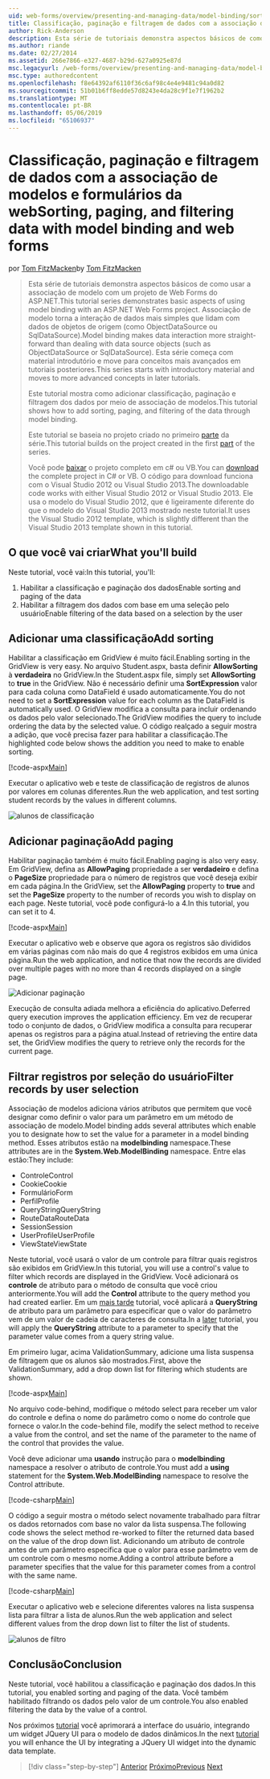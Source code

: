 ```yaml
---
uid: web-forms/overview/presenting-and-managing-data/model-binding/sorting-paging-and-filtering-data
title: Classificação, paginação e filtragem de dados com a associação de modelos e formulários da web | Microsoft Docs
author: Rick-Anderson
description: Esta série de tutoriais demonstra aspectos básicos de como usar a associação de modelo com um projeto de Web Forms do ASP.NET. Associação de modelo torna a interação de dados mais simples-...
ms.author: riande
ms.date: 02/27/2014
ms.assetid: 266e7866-e327-4687-b29d-627a0925e87d
msc.legacyurl: /web-forms/overview/presenting-and-managing-data/model-binding/sorting-paging-and-filtering-data
msc.type: authoredcontent
ms.openlocfilehash: f8e64392af6110f36c6af98c4e4e9481c94a0d82
ms.sourcegitcommit: 51b01b6ff8edde57d8243e4da28c9f1e7f1962b2
ms.translationtype: MT
ms.contentlocale: pt-BR
ms.lasthandoff: 05/06/2019
ms.locfileid: "65106937"
---
```

# <a name="sorting-paging-and-filtering-data-with-model-binding-and-web-forms"></a><span data-ttu-id="279c0-104">Classificação, paginação e filtragem de dados com a associação de modelos e formulários da web</span><span class="sxs-lookup"><span data-stu-id="279c0-104">Sorting, paging, and filtering data with model binding and web forms</span></span>

<span data-ttu-id="279c0-105">por [Tom FitzMacken](https://github.com/tfitzmac)</span><span class="sxs-lookup"><span data-stu-id="279c0-105">by [Tom FitzMacken](https://github.com/tfitzmac)</span></span>

> <span data-ttu-id="279c0-106">Esta série de tutoriais demonstra aspectos básicos de como usar a associação de modelo com um projeto de Web Forms do ASP.NET.</span><span class="sxs-lookup"><span data-stu-id="279c0-106">This tutorial series demonstrates basic aspects of using model binding with an ASP.NET Web Forms project.</span></span> <span data-ttu-id="279c0-107">Associação de modelo torna a interação de dados mais simples que lidam com dados de objetos de origem (como ObjectDataSource ou SqlDataSource).</span><span class="sxs-lookup"><span data-stu-id="279c0-107">Model binding makes data interaction more straight-forward than dealing with data source objects (such as ObjectDataSource or SqlDataSource).</span></span> <span data-ttu-id="279c0-108">Esta série começa com material introdutório e move para conceitos mais avançados em tutoriais posteriores.</span><span class="sxs-lookup"><span data-stu-id="279c0-108">This series starts with introductory material and moves to more advanced concepts in later tutorials.</span></span>
> 
> <span data-ttu-id="279c0-109">Este tutorial mostra como adicionar classificação, paginação e filtragem dos dados por meio de associação de modelos.</span><span class="sxs-lookup"><span data-stu-id="279c0-109">This tutorial shows how to add sorting, paging, and filtering of the data through model binding.</span></span>
> 
> <span data-ttu-id="279c0-110">Este tutorial se baseia no projeto criado no primeiro [parte](retrieving-data.md) da série.</span><span class="sxs-lookup"><span data-stu-id="279c0-110">This tutorial builds on the project created in the first [part](retrieving-data.md) of the series.</span></span>
> 
> <span data-ttu-id="279c0-111">Você pode [baixar](https://go.microsoft.com/fwlink/?LinkId=286116) o projeto completo em c# ou VB.</span><span class="sxs-lookup"><span data-stu-id="279c0-111">You can [download](https://go.microsoft.com/fwlink/?LinkId=286116) the complete project in C# or VB.</span></span> <span data-ttu-id="279c0-112">O código para download funciona com o Visual Studio 2012 ou Visual Studio 2013.</span><span class="sxs-lookup"><span data-stu-id="279c0-112">The downloadable code works with either Visual Studio 2012 or Visual Studio 2013.</span></span> <span data-ttu-id="279c0-113">Ele usa o modelo do Visual Studio 2012, que é ligeiramente diferente do que o modelo do Visual Studio 2013 mostrado neste tutorial.</span><span class="sxs-lookup"><span data-stu-id="279c0-113">It uses the Visual Studio 2012 template, which is slightly different than the Visual Studio 2013 template shown in this tutorial.</span></span>

## <a name="what-youll-build"></a><span data-ttu-id="279c0-114">O que você vai criar</span><span class="sxs-lookup"><span data-stu-id="279c0-114">What you'll build</span></span>

<span data-ttu-id="279c0-115">Neste tutorial, você vai:</span><span class="sxs-lookup"><span data-stu-id="279c0-115">In this tutorial, you'll:</span></span>

1. <span data-ttu-id="279c0-116">Habilitar a classificação e paginação dos dados</span><span class="sxs-lookup"><span data-stu-id="279c0-116">Enable sorting and paging of the data</span></span>
2. <span data-ttu-id="279c0-117">Habilitar a filtragem dos dados com base em uma seleção pelo usuário</span><span class="sxs-lookup"><span data-stu-id="279c0-117">Enable filtering of the data based on a selection by the user</span></span>

## <a name="add-sorting"></a><span data-ttu-id="279c0-118">Adicionar uma classificação</span><span class="sxs-lookup"><span data-stu-id="279c0-118">Add sorting</span></span>

<span data-ttu-id="279c0-119">Habilitar a classificação em GridView é muito fácil.</span><span class="sxs-lookup"><span data-stu-id="279c0-119">Enabling sorting in the GridView is very easy.</span></span> <span data-ttu-id="279c0-120">No arquivo Student.aspx, basta definir **AllowSorting** à **verdadeira** no GridView.</span><span class="sxs-lookup"><span data-stu-id="279c0-120">In the Student.aspx file, simply set **AllowSorting** to **true** in the GridView.</span></span> <span data-ttu-id="279c0-121">Não é necessário definir uma **SortExpression** valor para cada coluna como DataField é usado automaticamente.</span><span class="sxs-lookup"><span data-stu-id="279c0-121">You do not need to set a **SortExpression** value for each column as the DataField is automatically used.</span></span> <span data-ttu-id="279c0-122">O GridView modifica a consulta para incluir ordenando os dados pelo valor selecionado.</span><span class="sxs-lookup"><span data-stu-id="279c0-122">The GridView modifies the query to include ordering the data by the selected value.</span></span> <span data-ttu-id="279c0-123">O código realçado a seguir mostra a adição, que você precisa fazer para habilitar a classificação.</span><span class="sxs-lookup"><span data-stu-id="279c0-123">The highlighted code below shows the addition you need to make to enable sorting.</span></span>

[!code-aspx[Main](sorting-paging-and-filtering-data/samples/sample1.aspx?highlight=5)]

<span data-ttu-id="279c0-124">Executar o aplicativo web e teste de classificação de registros de alunos por valores em colunas diferentes.</span><span class="sxs-lookup"><span data-stu-id="279c0-124">Run the web application, and test sorting student records by the values in different columns.</span></span>

![alunos de classificação](sorting-paging-and-filtering-data/_static/image2.png)

## <a name="add-paging"></a><span data-ttu-id="279c0-126">Adicionar paginação</span><span class="sxs-lookup"><span data-stu-id="279c0-126">Add paging</span></span>

<span data-ttu-id="279c0-127">Habilitar paginação também é muito fácil.</span><span class="sxs-lookup"><span data-stu-id="279c0-127">Enabling paging is also very easy.</span></span> <span data-ttu-id="279c0-128">Em GridView, defina as **AllowPaging** propriedade a ser **verdadeiro** e defina o **PageSize** propriedade para o número de registros que você deseja exibir em cada página.</span><span class="sxs-lookup"><span data-stu-id="279c0-128">In the GridView, set the **AllowPaging** property to **true** and set the **PageSize** property to the number of records you wish to display on each page.</span></span> <span data-ttu-id="279c0-129">Neste tutorial, você pode configurá-lo a 4.</span><span class="sxs-lookup"><span data-stu-id="279c0-129">In this tutorial, you can set it to 4.</span></span>

[!code-aspx[Main](sorting-paging-and-filtering-data/samples/sample2.aspx?highlight=5)]

<span data-ttu-id="279c0-130">Executar o aplicativo web e observe que agora os registros são divididos em várias páginas com não mais do que 4 registros exibidos em uma única página.</span><span class="sxs-lookup"><span data-stu-id="279c0-130">Run the web application, and notice that now the records are divided over multiple pages with no more than 4 records displayed on a single page.</span></span>

![Adicionar paginação](sorting-paging-and-filtering-data/_static/image4.png)

<span data-ttu-id="279c0-132">Execução de consulta adiada melhora a eficiência do aplicativo.</span><span class="sxs-lookup"><span data-stu-id="279c0-132">Deferred query execution improves the application efficiency.</span></span> <span data-ttu-id="279c0-133">Em vez de recuperar todo o conjunto de dados, o GridView modifica a consulta para recuperar apenas os registros para a página atual.</span><span class="sxs-lookup"><span data-stu-id="279c0-133">Instead of retrieving the entire data set, the GridView modifies the query to retrieve only the records for the current page.</span></span>

## <a name="filter-records-by-user-selection"></a><span data-ttu-id="279c0-134">Filtrar registros por seleção do usuário</span><span class="sxs-lookup"><span data-stu-id="279c0-134">Filter records by user selection</span></span>

<span data-ttu-id="279c0-135">Associação de modelos adiciona vários atributos que permitem que você designar como definir o valor para um parâmetro em um método de associação de modelo.</span><span class="sxs-lookup"><span data-stu-id="279c0-135">Model binding adds several attributes which enable you to designate how to set the value for a parameter in a model binding method.</span></span> <span data-ttu-id="279c0-136">Esses atributos estão na **modelbinding** namespace.</span><span class="sxs-lookup"><span data-stu-id="279c0-136">These attributes are in the **System.Web.ModelBinding** namespace.</span></span> <span data-ttu-id="279c0-137">Entre elas estão:</span><span class="sxs-lookup"><span data-stu-id="279c0-137">They include:</span></span>

- <span data-ttu-id="279c0-138">Controle</span><span class="sxs-lookup"><span data-stu-id="279c0-138">Control</span></span>
- <span data-ttu-id="279c0-139">Cookie</span><span class="sxs-lookup"><span data-stu-id="279c0-139">Cookie</span></span>
- <span data-ttu-id="279c0-140">Formulário</span><span class="sxs-lookup"><span data-stu-id="279c0-140">Form</span></span>
- <span data-ttu-id="279c0-141">Perfil</span><span class="sxs-lookup"><span data-stu-id="279c0-141">Profile</span></span>
- <span data-ttu-id="279c0-142">QueryString</span><span class="sxs-lookup"><span data-stu-id="279c0-142">QueryString</span></span>
- <span data-ttu-id="279c0-143">RouteData</span><span class="sxs-lookup"><span data-stu-id="279c0-143">RouteData</span></span>
- <span data-ttu-id="279c0-144">Session</span><span class="sxs-lookup"><span data-stu-id="279c0-144">Session</span></span>
- <span data-ttu-id="279c0-145">UserProfile</span><span class="sxs-lookup"><span data-stu-id="279c0-145">UserProfile</span></span>
- <span data-ttu-id="279c0-146">ViewState</span><span class="sxs-lookup"><span data-stu-id="279c0-146">ViewState</span></span>

<span data-ttu-id="279c0-147">Neste tutorial, você usará o valor de um controle para filtrar quais registros são exibidos em GridView.</span><span class="sxs-lookup"><span data-stu-id="279c0-147">In this tutorial, you will use a control's value to filter which records are displayed in the GridView.</span></span> <span data-ttu-id="279c0-148">Você adicionará os **controle** de atributo para o método de consulta que você criou anteriormente.</span><span class="sxs-lookup"><span data-stu-id="279c0-148">You will add the **Control** attribute to the query method you had created earlier.</span></span> <span data-ttu-id="279c0-149">Em um [mais tarde](using-query-string-values-to-retrieve-data.md) tutorial, você aplicará a **QueryString** de atributo para um parâmetro para especificar que o valor do parâmetro vem de um valor de cadeia de caracteres de consulta.</span><span class="sxs-lookup"><span data-stu-id="279c0-149">In a [later](using-query-string-values-to-retrieve-data.md) tutorial, you will apply the **QueryString** attribute to a parameter to specify that the parameter value comes from a query string value.</span></span>

<span data-ttu-id="279c0-150">Em primeiro lugar, acima ValidationSummary, adicione uma lista suspensa de filtragem que os alunos são mostrados.</span><span class="sxs-lookup"><span data-stu-id="279c0-150">First, above the ValidationSummary, add a drop down list for filtering which students are shown.</span></span>

[!code-aspx[Main](sorting-paging-and-filtering-data/samples/sample3.aspx?highlight=3-11)]

<span data-ttu-id="279c0-151">No arquivo code-behind, modifique o método select para receber um valor do controle e defina o nome do parâmetro como o nome do controle que fornece o valor.</span><span class="sxs-lookup"><span data-stu-id="279c0-151">In the code-behind file, modify the select method to receive a value from the control, and set the name of the parameter to the name of the control that provides the value.</span></span>

<span data-ttu-id="279c0-152">Você deve adicionar uma **usando** instrução para o **modelbinding** namespace a resolver o atributo de controle.</span><span class="sxs-lookup"><span data-stu-id="279c0-152">You must add a **using** statement for the **System.Web.ModelBinding** namespace to resolve the Control attribute.</span></span>

[!code-csharp[Main](sorting-paging-and-filtering-data/samples/sample4.cs)]

<span data-ttu-id="279c0-153">O código a seguir mostra o método select novamente trabalhado para filtrar os dados retornados com base no valor da lista suspensa.</span><span class="sxs-lookup"><span data-stu-id="279c0-153">The following code shows the select method re-worked to filter the returned data based on the value of the drop down list.</span></span> <span data-ttu-id="279c0-154">Adicionando um atributo de controle antes de um parâmetro especifica que o valor para esse parâmetro vem de um controle com o mesmo nome.</span><span class="sxs-lookup"><span data-stu-id="279c0-154">Adding a control attribute before a parameter specifies that the value for this parameter comes from a control with the same name.</span></span>

[!code-csharp[Main](sorting-paging-and-filtering-data/samples/sample5.cs)]

<span data-ttu-id="279c0-155">Executar o aplicativo web e selecione diferentes valores na lista suspensa lista para filtrar a lista de alunos.</span><span class="sxs-lookup"><span data-stu-id="279c0-155">Run the web application and select different values from the drop down list to filter the list of students.</span></span>

![alunos de filtro](sorting-paging-and-filtering-data/_static/image6.png)

## <a name="conclusion"></a><span data-ttu-id="279c0-157">Conclusão</span><span class="sxs-lookup"><span data-stu-id="279c0-157">Conclusion</span></span>

<span data-ttu-id="279c0-158">Neste tutorial, você habilitou a classificação e paginação dos dados.</span><span class="sxs-lookup"><span data-stu-id="279c0-158">In this tutorial, you enabled sorting and paging of the data.</span></span> <span data-ttu-id="279c0-159">Você também habilitado filtrando os dados pelo valor de um controle.</span><span class="sxs-lookup"><span data-stu-id="279c0-159">You also enabled filtering the data by the value of a control.</span></span>

<span data-ttu-id="279c0-160">Nos próximos [tutorial](integrating-jquery-ui.md) você aprimorará a interface do usuário, integrando um widget JQuery UI para o modelo de dados dinâmicos.</span><span class="sxs-lookup"><span data-stu-id="279c0-160">In the next [tutorial](integrating-jquery-ui.md) you will enhance the UI by integrating a JQuery UI widget into the dynamic data template.</span></span>

> [!div class="step-by-step"]
> <span data-ttu-id="279c0-161">[Anterior](updating-deleting-and-creating-data.md)
> [Próximo](integrating-jquery-ui.md)</span><span class="sxs-lookup"><span data-stu-id="279c0-161">[Previous](updating-deleting-and-creating-data.md)
[Next](integrating-jquery-ui.md)</span></span>
